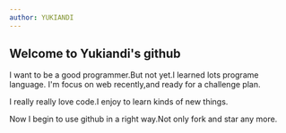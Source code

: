 ```yaml
---
author: YUKIANDI
---
```


## Welcome to Yukiandi's github

I want to be a good programmer.But not yet.I learned lots programe language.
I'm focus on web recently,and ready for a challenge plan.

I really really love code.I enjoy to learn kinds of new things.

Now I begin to use github in a right way.Not only fork and star any more.
